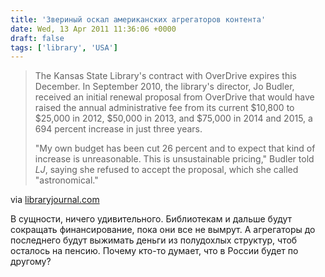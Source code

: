 ```yaml
---
title: 'Звериный оскал американских агрегаторов контента'
date: Wed, 13 Apr 2011 11:36:06 +0000
draft: false
tags: ['library', 'USA']
---
```


> The Kansas State Library's contract with OverDrive expires this December. In September 2010, the library's director, Jo Budler, received an initial renewal proposal from OverDrive that would have raised the annual administrative fee from its current $10,800 to $25,000 in 2012, $50,000 in 2013, and $75,000 in 2014 and 2015, a 694 percent increase in just three years.
> 
> "My own budget has been cut 26 percent and to expect that kind of increase is unreasonable. This is unsustainable pricing," Budler told _LJ_, saying she refused to accept the proposal, which she called "astronomical."

via [libraryjournal.com](http://www.libraryjournal.com/lj/newslettersnewsletterbucketljxpress/890089-441/kansas_state_librarian_goes_eyeball.html.csp)

В сущности, ничего удивительного. Библиотекам и дальше будут сокращать финансирование, пока они все не вымрут. А агрегаторы до последнего будут выжимать деньги из полудохлых структур, чтоб осталось на пенсию. Почему кто-то думает, что в России будет по другому?